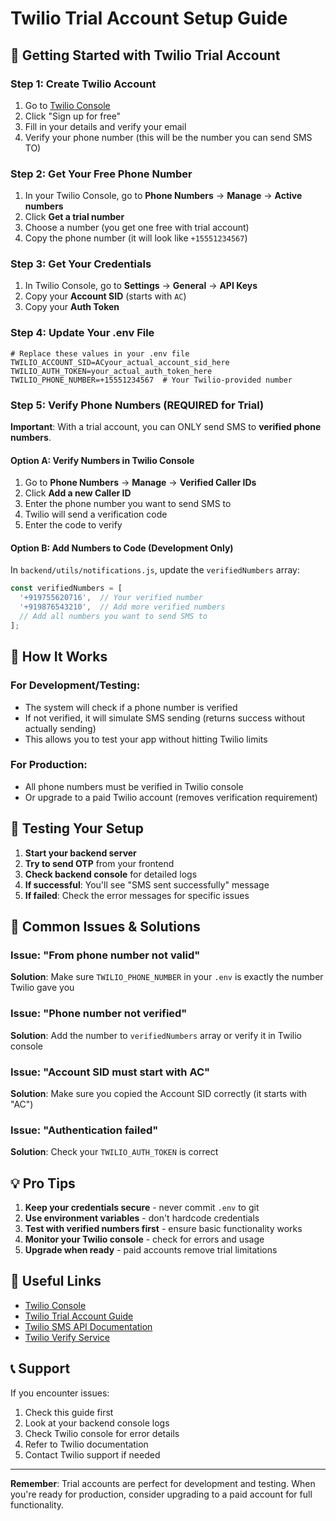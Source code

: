 # Twilio Trial Account Setup Guide

## 🚀 Getting Started with Twilio Trial Account

### Step 1: Create Twilio Account
1. Go to [Twilio Console](https://console.twilio.com/)
2. Click "Sign up for free"
3. Fill in your details and verify your email
4. Verify your phone number (this will be the number you can send SMS TO)

### Step 2: Get Your Free Phone Number
1. In your Twilio Console, go to **Phone Numbers** → **Manage** → **Active numbers**
2. Click **Get a trial number**
3. Choose a number (you get one free with trial account)
4. Copy the phone number (it will look like `+15551234567`)

### Step 3: Get Your Credentials
1. In Twilio Console, go to **Settings** → **General** → **API Keys**
2. Copy your **Account SID** (starts with `AC`)
3. Copy your **Auth Token**

### Step 4: Update Your .env File
```env
# Replace these values in your .env file
TWILIO_ACCOUNT_SID=ACyour_actual_account_sid_here
TWILIO_AUTH_TOKEN=your_actual_auth_token_here
TWILIO_PHONE_NUMBER=+15551234567  # Your Twilio-provided number
```

### Step 5: Verify Phone Numbers (REQUIRED for Trial)
**Important**: With a trial account, you can ONLY send SMS to **verified phone numbers**.

#### Option A: Verify Numbers in Twilio Console
1. Go to **Phone Numbers** → **Manage** → **Verified Caller IDs**
2. Click **Add a new Caller ID**
3. Enter the phone number you want to send SMS to
4. Twilio will send a verification code
5. Enter the code to verify

#### Option B: Add Numbers to Code (Development Only)
In `backend/utils/notifications.js`, update the `verifiedNumbers` array:
```javascript
const verifiedNumbers = [
  '+919755620716',  // Your verified number
  '+919876543210',  // Add more verified numbers
  // Add all numbers you want to send SMS to
];
```

## 🔧 How It Works

### For Development/Testing:
- The system will check if a phone number is verified
- If not verified, it will simulate SMS sending (returns success without actually sending)
- This allows you to test your app without hitting Twilio limits

### For Production:
- All phone numbers must be verified in Twilio console
- Or upgrade to a paid Twilio account (removes verification requirement)

## 📱 Testing Your Setup

1. **Start your backend server**
2. **Try to send OTP** from your frontend
3. **Check backend console** for detailed logs
4. **If successful**: You'll see "SMS sent successfully" message
5. **If failed**: Check the error messages for specific issues

## 🚨 Common Issues & Solutions

### Issue: "From phone number not valid"
**Solution**: Make sure `TWILIO_PHONE_NUMBER` in your `.env` is exactly the number Twilio gave you

### Issue: "Phone number not verified"
**Solution**: Add the number to `verifiedNumbers` array or verify it in Twilio console

### Issue: "Account SID must start with AC"
**Solution**: Make sure you copied the Account SID correctly (it starts with "AC")

### Issue: "Authentication failed"
**Solution**: Check your `TWILIO_AUTH_TOKEN` is correct

## 💡 Pro Tips

1. **Keep your credentials secure** - never commit `.env` to git
2. **Use environment variables** - don't hardcode credentials
3. **Test with verified numbers first** - ensure basic functionality works
4. **Monitor your Twilio console** - check for errors and usage
5. **Upgrade when ready** - paid accounts remove trial limitations

## 🔗 Useful Links

- [Twilio Console](https://console.twilio.com/)
- [Twilio Trial Account Guide](https://www.twilio.com/docs/usage/tutorials/how-to-use-your-free-trial-account)
- [Twilio SMS API Documentation](https://www.twilio.com/docs/sms/api)
- [Twilio Verify Service](https://www.twilio.com/docs/verify)

## 📞 Support

If you encounter issues:
1. Check this guide first
2. Look at your backend console logs
3. Check Twilio console for error details
4. Refer to Twilio documentation
5. Contact Twilio support if needed

---

**Remember**: Trial accounts are perfect for development and testing. When you're ready for production, consider upgrading to a paid account for full functionality.
